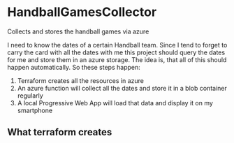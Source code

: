 # HandballGamesCollector
Collects and stores the handball games via azure

I need to know the dates of a certain Handball team.
Since I tend to forget to carry the card with all the dates with me this project should query the dates for me and store them in an azure storage.
The idea is, that all of this should happen automatically.
So these steps happen:

1. Terraform creates all the resources in azure
2. An azure function will collect all the dates and store it in a blob container regularly
3. A local Progressive Web App will load that data and display it on my smartphone

## What terraform creates

